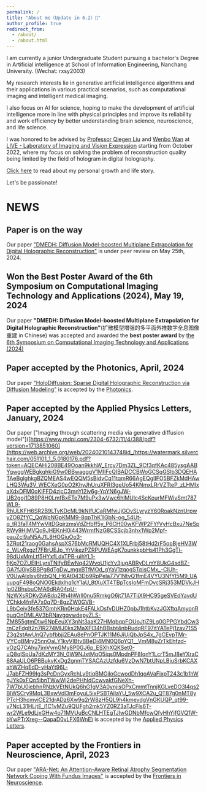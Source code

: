 ```yaml
---
permalink: /
title: "About me（Update in 6.2）👋"
author_profile: true
redirect_from: 
  - /about/
  - /about.html
---
```


I am currently a junior Undergraduate Student pursuing a bachelor's Degree in Artificial intelligence at School of Information Engineering, Nanchang University. (Wechat: rxsy2003)

My research interests lie in generative artificial intelligence algorithms and their applications in various practical scenarios, such as computational imaging and intelligent medical imaging.

I also focus on AI for science, hoping to make the development of artificial intelligence more in line with physical principles and improve its reliability and work efficiency by better understanding brain science, neuroscience, and life science.

I was honored to be advised by [Professor Qiegen Liu](https://github.com/yqx7150/yqx7150.github.com) and [Wenbo Wan](https://teacher.ncu.edu.cn/publish/wanwenbo/) at [LIVE - Laboratory of Imaging and Vision Expression](https://www.labxing.com/lab/1018/home) starting from October 2022, where my focus on solving the problem of reconstruction quality being limited by the field of hologram in digital holography.

[Click here](https://mp.weixin.qq.com/mp/profile_ext?action=home&__biz=Mzk0MDI4Nzk0Mw==&scene=124#wechat_redirect) to read about my personal growth and life story.

Let's be passionate!

# NEWS
## Paper is on the way

Our paper ["DMEDH: Diffusion Model-boosted Multiplane Extrapolation for Digital Holographic Reconstruction"]() is under peer review on May 25th, 2024.

## Won the Best Poster Award of the 6th Symposium on Computational Imaging Technology and Applications (2024), May 19, 2024

Our paper **"DMEDH: Diffusion Model-boosted Multiplane Extrapolation for Digital Holographic Reconstruction"**(扩散模型增强的多平面外推数字全息图像重建 in Chinese) was accepted and awarded the **best poster award** by [the 6th Symposium on Computational Imaging Technology and Applications (2024)](https://mp.weixin.qq.com/s/OuR-H1_foPEXtUggued1Hg)

## Paper accepted by the Photonics, April, 2024

Our paper ["HoloDiffusion: Sparse Digital Holographic Reconstruction via Diffusion Modeling"](https://www.mdpi.com/2304-6732/11/4/388/pdf?version=1713851060) is accepted by the [Photonics](https://www.mdpi.com/journal/photonics).

## Paper accepted by the Applied Physics Letters, January, 2024

Our paper ["Imaging through scattering media via generative diffusion model"]([https://www.mdpi.com/2304-6732/11/4/388/pdf?version=1713851060](https://web.archive.org/web/20240210143748id_/https://watermark.silverchair.com/051101_1_5.0180176.pdf?token=AQECAHi208BE49Ooan9kkhW_Ercy7Dm3ZL_9Cf3qfKAc485ysgAABYgwggWEBgkqhkiG9w0BBwagggV1MIIFcQIBADCCBWoGCSqGSIb3DQEHATAeBglghkgBZQMEAS4wEQQM5sBidvCq11tqmR66AgEQgIIFO5BFZkMdHAwLHQ3Wu3V_WECXeG0pO2KhyJhUruXFRI3geUo54KNmxLRrVZTteP_zLHMlxaXdxDFM0oKlFFD4zjcC3mnYI2iv6g-YpYN6gJW-UB2goj1D89P8H0LmfBxETe7M9uPx3wVwc6hlMUlc4ScKourMFWivSmt787WL9-RhULKFH6SR2B9LTvKDcML9kNIfUCaRMfviJjGOvSLyryzY60RoakNznUrpwyZO8ZfYC_QqWpNGpKMM9-8qpThK1lGbN-og_54Ut-q_tR3faT4MYwVitDGqirzmsVdZHbff5y_P6CH00wKFWP2FYfVyHcBxu7NeSpRWy9HjMVQo9JHEKnH0i443WrmfNzG8CSScjb3nhx1Wp2Mpf-pauZcl9aN5AJ1L8HOGiuOo3-5ZRot21raog0GahsAspXS76bMcRMUQHC4X1XLFrbj58tHd2rF5opBjeHV3Wc_WLvRxgzf7FBrUEJp_YrVikezPZRPUWEAgK7ounkkpbHs41Ph3GgTi-98dUxMmLtf5HYxfLdxTPB-uihYL1-fjKp7OZUEIHLyrsTNlfyBEwNq42WvoU1jcYv3jugABRyDLmY8UkG4sdBZ-GA7fJ0iySBBPg8dTgDw_mgxBTfMOd_gYaV1zqogSTpisCMx_-ClUh-V0UwAlxlxy8htbQN_H6At043Db9RpPela77V1NtvQ1fmE4VYU3NfYl5M9_UAuupqF498oQNO0Ekdxlhq1cY1aU_8tXuXT4TBpTcsIoMFmDvcSRj353MDVkJHlp0ZBhsbuOMA6dRA04pU-NzWXsRDKy2iABdp2Rh4hWrll0nu5RmkgO6jt71A7TijX9HC95geSVEdYavdUYChkk4fnFA7x0q7D-8gzZW0GVB-L9bCeiv3fe537GmhKRn0HqkE4FALkDsfvDUHZ0pbJ1htbKvzJGXftqAmyonRguqOnDMLAV3bRNavgqvwdepyZLS-ZM855gtmDtw6NpEeuXY3nNt3aaK27HMqbqpFOUoJtjZ9Lg0GPPGYbdCw3rnCzFdgIt2n7lR274MIJ0ks2MaXFI34hBBsbt4nbRudqRF97itYATePj1zav71S5Z3g2stAwUnQ7ybfbbjj2EAu8ePnOPTJK11M6JiUjQbJpS4x_7gCEvpTMr-VYCgBMry25nnOaLY1kvVIBtvBBeDj4MN0Q6pYQ1__VmM8uZrTkEhfzd-vOzQ7CAhu7jmVvmGMy8P0GJ6p_ESXhXQKSet0-uQ8qISpUa7dKzMY3N_0W9NJxtMqO5iqs0MpdnPF8IqnY1LcrT5mJ8eYXraC68AaULO6PBBukvKxDg2gnmTYSACAzUzfdu6VzDwN7btUNpLBjuSrbKCAXahWZHqEdD-vHaYt96L-J7abFZH99Ig3sPcDnGyxRchLy9tiqBMGjloGcwodDh1qoAVaFixpT243c1b1hWgJYk0xFQp5ibnTWwWj2dePHhIdCcwvakfGNeXh-7W7bU0iebhnRNzkVEtNUkQ6hG1gV3A0ynjisOPxCmmtTnnjKGLveDO3I4qs2BIWSCry9MqL3BxwVdl3mFoyuL5ixPSBTAllaYU_5w9XCA2u_QT87g0nMT8yPTcH3hcmviCE21drADz6Xw9q2rW8zH5QL9h4kmevdgVnGKUQP_qt99-v7NcL31HLjtE_i1C1vMZu9QUFgh2mk5YZ0RZ3aTJcFls6T-wr2WLe9dLjxGHw4o71MVUuBcCNLHTEgTJIwGDNbMfcwQfyHhYjfGVQ1W-bYwPTrXreg--QapaD0vLFX6WnE) is accepted by the [Applied Physics Letters](https://pubs.aip.org/aip/apl).

## Paper accepted by the Frontiers in Neuroscience, April, 2023

Our paper ["ARA-Net: An Attention-Aware Retinal Atrophy Segmentation Network Coping With Fundus Images"](https://doi.org/10.3389/fnins.2023.1174937) is accepted by the [Frontiers in Neuroscience](https://www.frontiersin.org/journals/neuroscience).


<!--
## Won the Outstanding Undergraduate Graduation Design (Thesis) of Beijing Ordinary Colleges and Universities, December 13, 2023

My final year project "Research on Fairness of Top-k Based on Interactive Search" won the Outstanding Undergraduate Graduation Design (Thesis) of Beijing University of Posts and Telecommunications and Beijing Ordinary Higher Educational Institutions under the supervision of [Prof. Jingyu Wang](https://scholar.google.com/citations?user=H441DjwAAAAJ&hl=zh-CN&oi=ao).

## Received the award of Outstanding Undergraduate Graduation of Beijing Ordinary Colleges and Universities, July 1, 2023

I was awarded the honorary title of Outstanding Undergraduate Graduation of Beijing University of Posts and Telecommunications and Beijing Ordinary Colleges and Universities.

## Received and accepted an official Ph.D offer from The Hong Kong University of Science and Technology, December 10, 2022

Received and accepted an official Ph.D offer of computer science and engineering from [HKUST Fok Ying Tung Graduate School](https://fytgs.hkust.edu.hk/).


## Finished my Mitacs globalink research internship at UBC, October 25, 2022

I Finished my Mitacs globalink research internship at **UBC** under the supervision of Prof. Matei Ripeanu.

## Paper accepted by the Journal of Software, August, 2022

Our paper ["Multi-view fusion based moving target tracking using IR-UWB devices"]() is accepted by the [Journal of Software](http://www.jos.org.cn/josen/home).

## Start my Mitacs globalink research internship at UBC, July 25, 2022

I am doing my Mitacs globalink research internship at **UBC** under the supervision of [Prof. Matei Ripeanu](https://people.ece.ubc.ca/matei/).

Our research topics are approximation algorithms and dynamic-only algorithms in dynamic graph processing. 

## Receive 2022 Mitacs GRI Offer, December 10, 2021

I have been selected for a 2022 [Mitacs Globalink Research Internship](https://www.mitacs.ca/en/programs/globalink/globalink-research-internship) and accept my match offer.

I have been matched with the following project: <br>
Project Title: Massive-scale Graph Processing <br>
Professor Name: **Matei Ripeanu** <br>
Host University: **University of British Columbia – Vancouver**
-->



<!--
A data-driven personal website
======
Like many other Jekyll-based GitHub Pages templates, Academic Pages makes you separate the website's content from its form. The content & metadata of your website are in structured markdown files, while various other files constitute the theme, specifying how to transform that content & metadata into HTML pages. You keep these various markdown (.md), YAML (.yml), HTML, and CSS files in a public GitHub repository. Each time you commit and push an update to the repository, the [GitHub pages](https://pages.github.com/) service creates static HTML pages based on these files, which are hosted on GitHub's servers free of charge.

Many of the features of dynamic content management systems (like Wordpress) can be achieved in this fashion, using a fraction of the computational resources and with far less vulnerability to hacking and DDoSing. You can also modify the theme to your heart's content without touching the content of your site. If you get to a point where you've broken something in Jekyll/HTML/CSS beyond repair, your markdown files describing your talks, publications, etc. are safe. You can rollback the changes or even delete the repository and start over -- just be sure to save the markdown files! Finally, you can also write scripts that process the structured data on the site, such as [this one](https://github.com/academicpages/academicpages.github.io/blob/master/talkmap.ipynb) that analyzes metadata in pages about talks to display [a map of every location you've given a talk](https://academicpages.github.io/talkmap.html).

Getting started
======
1. Register a GitHub account if you don't have one and confirm your e-mail (required!)
1. Fork [this repository](https://github.com/academicpages/academicpages.github.io) by clicking the "fork" button in the top right. 
1. Go to the repository's settings (rightmost item in the tabs that start with "Code", should be below "Unwatch"). Rename the repository "[your GitHub username].github.io", which will also be your website's URL.
1. Set site-wide configuration and create content & metadata (see below -- also see [this set of diffs](http://archive.is/3TPas) showing what files were changed to set up [an example site](https://getorg-testacct.github.io) for a user with the username "getorg-testacct")
1. Upload any files (like PDFs, .zip files, etc.) to the files/ directory. They will appear at https://[your GitHub username].github.io/files/example.pdf.  
1. Check status by going to the repository settings, in the "GitHub pages" section

Site-wide configuration
------
The main configuration file for the site is in the base directory in [_config.yml](https://github.com/academicpages/academicpages.github.io/blob/master/_config.yml), which defines the content in the sidebars and other site-wide features. You will need to replace the default variables with ones about yourself and your site's github repository. The configuration file for the top menu is in [_data/navigation.yml](https://github.com/academicpages/academicpages.github.io/blob/master/_data/navigation.yml). For example, if you don't have a portfolio or blog posts, you can remove those items from that navigation.yml file to remove them from the header. 

Create content & metadata
------
For site content, there is one markdown file for each type of content, which are stored in directories like _publications, _talks, _posts, _teaching, or _pages. For example, each talk is a markdown file in the [_talks directory](https://github.com/academicpages/academicpages.github.io/tree/master/_talks). At the top of each markdown file is structured data in YAML about the talk, which the theme will parse to do lots of cool stuff. The same structured data about a talk is used to generate the list of talks on the [Talks page](https://academicpages.github.io/talks), each [individual page](https://academicpages.github.io/talks/2012-03-01-talk-1) for specific talks, the talks section for the [CV page](https://academicpages.github.io/cv), and the [map of places you've given a talk](https://academicpages.github.io/talkmap.html) (if you run this [python file](https://github.com/academicpages/academicpages.github.io/blob/master/talkmap.py) or [Jupyter notebook](https://github.com/academicpages/academicpages.github.io/blob/master/talkmap.ipynb), which creates the HTML for the map based on the contents of the _talks directory).

**Markdown generator**

I have also created [a set of Jupyter notebooks](https://github.com/academicpages/academicpages.github.io/tree/master/markdown_generator
) that converts a CSV containing structured data about talks or presentations into individual markdown files that will be properly formatted for the Academic Pages template. The sample CSVs in that directory are the ones I used to create my own personal website at stuartgeiger.com. My usual workflow is that I keep a spreadsheet of my publications and talks, then run the code in these notebooks to generate the markdown files, then commit and push them to the GitHub repository.

How to edit your site's GitHub repository
------
Many people use a git client to create files on their local computer and then push them to GitHub's servers. If you are not familiar with git, you can directly edit these configuration and markdown files directly in the github.com interface. Navigate to a file (like [this one](https://github.com/academicpages/academicpages.github.io/blob/master/_talks/2012-03-01-talk-1.md) and click the pencil icon in the top right of the content preview (to the right of the "Raw | Blame | History" buttons). You can delete a file by clicking the trashcan icon to the right of the pencil icon. You can also create new files or upload files by navigating to a directory and clicking the "Create new file" or "Upload files" buttons. 

Example: editing a markdown file for a talk
![Editing a markdown file for a talk](/images/editing-talk.png)

For more info
------
More info about configuring Academic Pages can be found in [the guide](https://academicpages.github.io/markdown/). The [guides for the Minimal Mistakes theme](https://mmistakes.github.io/minimal-mistakes/docs/configuration/) (which this theme was forked from) might also be helpful.

-->
